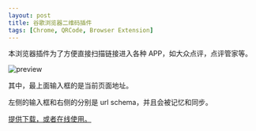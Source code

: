 ```yaml
---
layout: post
title: 谷歌浏览器二维码插件
tags: [Chrome, QRCode, Browser Extension]
---
```


本浏览器插件为了方便直接扫描链接进入各种 APP，如大众点评，点评管家等。

![preview](https://vivaxy.github.io/qrcode-chrome/screenshot/0.png)

其中，最上面输入框的是当前页面地址。

左侧的输入框和右侧的分别是 url schema，并且会被记忆和同步。

[提供下载，或者在线使用。](https://vivaxy.github.io/qrcode-chrome/)
